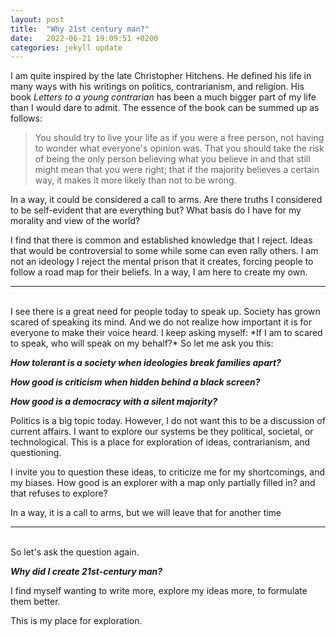 ```yaml
---
layout: post
title:  "Why 21st century man?"
date:   2022-06-21 19:09:51 +0200
categories: jekyll update
---
```

I am quite inspired by the late Christopher Hitchens. He defined his life in many ways with his writings on politics, contrarianism, and religion. His book *Letters to a young contrarian* has been a much bigger part of my life than I would dare to admit. The essence of the book can be summed up as follows:

> You should try to live your life as if you were a free person, not having to wonder what everyone's opinion was. That you should take the risk of being the only person believing what you believe in and that still might mean that you were right; that if the majority believes a certain way, it makes it more likely than not to be wrong.

In a way, it could be considered a call to arms. Are there truths I considered to be self-evident that are everything but? What basis do I have for my morality and view of the world? 

I find that there is common and established knowledge that I reject. Ideas that would be controversial to some while some can even rally others. I am not an ideology I reject the mental prison that it creates, forcing people to follow a road map for their beliefs. In a way, I am here to create my own.<br>

---

<br>
I see there is a great need for people today to speak up. Society has grown scared of speaking its mind. And we do not realize how important it is for everyone to make their voice heard. I keep asking myself: *If I am to scared to speak, who will speak on my behalf?* So let me ask you this:

***How tolerant is a society when ideologies break families apart?***

***How good is criticism when hidden behind a black screen?***

***How good is a democracy with a silent majority?***

Politics is a big topic today. However, I do not want this to be a discussion of current affairs. I want to explore our systems be they political, societal, or technological. This is a place for exploration of ideas, contrarianism, and questioning. 

I invite you to question these ideas, to criticize me for my shortcomings, and my biases. How good is an explorer with a map only partially filled in? and that refuses to explore?

In a way, it is a call to arms, but we will leave that for another time<br>



---



<br>So let's ask the question again.

***Why did I create 21st-century man?***

I find myself wanting to write more, explore my ideas more, to formulate them better. 

This is my place for exploration.